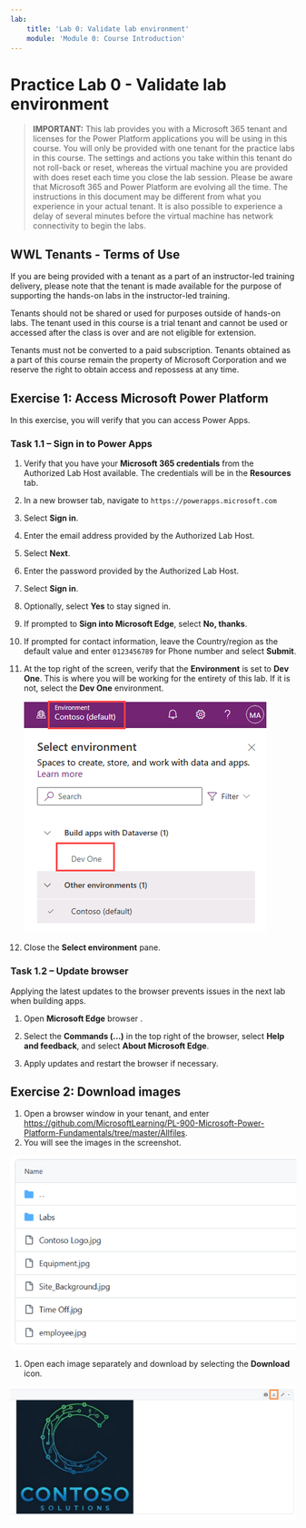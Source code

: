 ```yaml
---
lab:
    title: 'Lab 0: Validate lab environment'
    module: 'Module 0: Course Introduction'
---
```


# Practice Lab 0 - Validate lab environment

> **IMPORTANT:** 
This lab provides you with a Microsoft 365 tenant and licenses for the Power Platform applications you will be using in this course. You will only be provided with one tenant for the practice labs in this course. The settings and actions you take within this tenant do not roll-back or reset, whereas the virtual machine you are provided with does reset each time you close the lab session. Please be aware that Microsoft 365 and Power Platform are evolving all the time. The instructions in this document may be different from what you experience in your actual tenant. It is also possible to experience a delay of several minutes before the virtual machine has network connectivity to begin the labs.

## WWL Tenants - Terms of Use

If you are being provided with a tenant as a part of an instructor-led training delivery, please note that the tenant is made available for the purpose of supporting the hands-on labs in the instructor-led training.

Tenants should not be shared or used for purposes outside of hands-on labs. The tenant used in this course is a trial tenant and cannot be used or accessed after the class is over and are not eligible for extension.

Tenants must not be converted to a paid subscription. Tenants obtained as a part of this course remain the property of Microsoft Corporation and we reserve the right to obtain access and repossess at any time.

## Exercise 1: Access Microsoft Power Platform

In this exercise, you will verify that you can access Power Apps.

### Task 1.1 – Sign in to Power Apps

1. Verify that you have your **Microsoft 365 credentials** from the Authorized Lab Host available. The credentials will be in the **Resources** tab.

1. In a new browser tab, navigate to `https://powerapps.microsoft.com`

1. Select **Sign in**.

1. Enter the email address provided by the Authorized Lab Host.

1. Select **Next**.

1. Enter the password provided by the Authorized Lab Host.

1. Select **Sign in**.

1. Optionally, select **Yes** to stay signed in.

1. If prompted to **Sign into Microsoft Edge**, select **No, thanks**.

1. If prompted for contact information, leave the Country/region as the default value and enter `0123456789` for Phone number and select **Submit**.

1. At the top right of the screen, verify that the **Environment** is set to **Dev One**. This is where you will be working for the entirety of this lab. If it is not, select the **Dev One** environment.

    ![Environment selector.](media/select-dev-one-environment.png)

1. Close the **Select environment** pane.

### Task 1.2 – Update browser

Applying the latest updates to the browser prevents issues in the next lab when building apps.

1. Open **Microsoft Edge** browser .

1. Select the **Commands (...)** in the top right of the browser, select **Help and feedback**, and select **About Microsoft Edge**.

1. Apply updates and restart the browser if necessary.

## Exercise 2: Download images

1. Open a browser window in your tenant, and enter https://github.com/MicrosoftLearning/PL-900-Microsoft-Power-Platform-Fundamentals/tree/master/Allfiles.
1. You will see the images in the screenshot.

![Image files.](media/images.png)

1. Open each image separately and download by selecting the **Download** icon.

![Image download button.](media/download-image.png)
